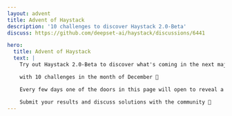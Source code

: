 ```yaml
---
layout: advent
title: Advent of Haystack
description: '10 challenges to discover Haystack 2.0-Beta'
discuss: https://github.com/deepset-ai/haystack/discussions/6441

hero:
  title: Advent of Haystack
  text: |
    Try out Haystack 2.0-Beta to discover what's coming in the next major release

    with 10 challenges in the month of December 🎉

    Every few days one of the doors in this page will open to reveal a new challenge

    Submit your results and discuss solutions with the community 🎄
---
```

